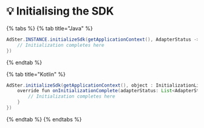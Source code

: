 # 💡 Initialising the SDK



{% tabs %}
{% tab title="Java" %}
```java
AdSter.INSTANCE.initializeSdk(getApplicationContext(), AdapterStatus -> {
    // Initialization completes here
})
```
{% endtab %}

{% tab title="Kotlin" %}
```java
AdSter.initializeSdk(getApplicationContext(), object : InitializationListener {
    override fun onInitializationComplete(adapterStatus: List<AdapterStatus>) {
        // Initialization completes here
    }
})
```
{% endtab %}
{% endtabs %}
